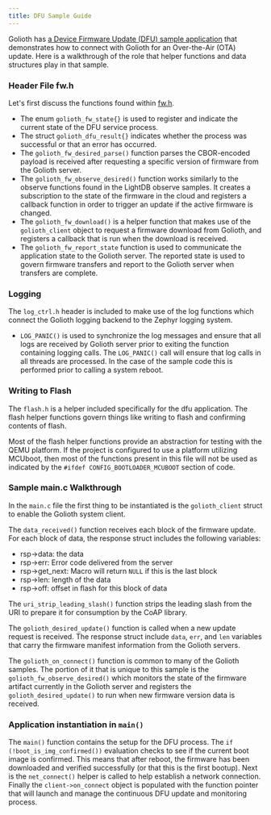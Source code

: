 ```yaml
---
title: DFU Sample Guide
---
```


Golioth has [a Device Firmware Update (DFU) sample
application](https://github.com/golioth/golioth-zephyr-sdk/tree/main/samples/dfu)
that demonstrates how to connect with Golioth for an Over-the-Air (OTA) update.
Here is a walkthrough of the role that helper functions and data structures play
in that sample.

### Header File fw.h

Let's first discuss the functions found within
[fw.h](https://github.com/golioth/golioth-zephyr-sdk/blob/main/include/net/golioth/fw.h).

* The enum `golioth_fw_state{}` is used to register and indicate the current
  state of the DFU service process.
* The struct `golioth_dfu_result{}` indicates whether the process was successful
  or that an error has occurred.
* The `golioth_fw_desired_parse()` function parses the CBOR-encoded payload is
  received after requesting a specific version of firmware from the Golioth
  server.
* The `golioth_fw_observe_desired()` function works similarly to the observe
  functions found in the LightDB observe samples. It creates a subscription to
  the state of the firmware in the cloud and registers a callback function in
  order to trigger an update if the active firmware is changed.
* The `golioth_fw_download()` is a helper function that makes use of the
  `golioth_client` object to request a firmware download from Golioth, and
  registers a callback that is run when the download is received.
* The `golioth_fw_report_state` function is used to communicate the application
  state to the Golioth server. The reported state is used to govern firmware
  transfers and report to the Golioth server when transfers are complete.

### Logging

The `log_ctrl.h` header is included to make use of the log functions which
connect the Golioth logging backend to the Zephyr logging system.

* `LOG_PANIC()` is used to synchronize the log messages and ensure that all logs
  are received by Golioth server prior to exiting the function containing
  logging calls. The `LOG_PANIC()` call will ensure that log calls in all
  threads are processed. In the case of the sample code this is performed prior
  to calling a system reboot.

### Writing to Flash

The `flash.h` is a helper included specifically for the dfu application. The
flash helper functions govern things like writing to flash and confirming
contents of flash.

Most of the flash helper functions provide an abstraction for testing with the
QEMU platform. If the project is configured to use a platform utilizing MCUboot,
then most of the functions present in this file will not be used as indicated by
the `#ifdef CONFIG_BOOTLOADER_MCUBOOT` section of code.

### Sample main.c Walkthrough

In the `main.c` file the first thing to be instantiated is the `golioth_client`
struct to enable the Golioth system client.

The `data_received()` function receives each block of the firmware update. For
each block of data, the response struct includes the following variables:

* rsp->data: the data
* rsp->err: Error code delivered from the server
* rsp->get_next: Macro will return `NULL` if this is the last block
* rsp->len: length of the data
* rsp->off: offset in flash for this block of data

The `uri_strip_leading_slash()` function strips the leading slash from the URI
to prepare it for consumption by the CoAP library.

The `golioth_desired_update()` function is called when a new update request is
received. The response struct include `data`, `err`, and `len` variables that
carry the firmware manifest information from the Golioth servers.

The `golioth_on_connect()` function is common to many of the Golioth samples.
The portion of it that is unique to this sample is the
`golioth_fw_observe_desired()` which monitors the state of the firmware artifact
currently in the Golioth server and registers the `golioth_desired_update()` to
run when new firmware version data is received.

### Application instantiation in `main()`

The `main()` function contains the setup for the DFU process. The `if
(!boot_is_img_confirmed())` evaluation checks to see if the current boot image
is confirmed. This means that after reboot, the firmware has been downloaded and
verified successfully (or that this is the first bootup). Next is the
`net_connect()` helper is called to help establish a network connection. Finally
the `client->on_connect` object is populated with the function pointer that will
launch and manage the continuous DFU update and monitoring process.
